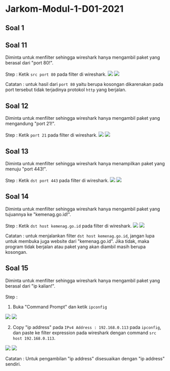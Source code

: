 # Jarkom-Modul-1-D01-2021

## Soal 1


## Soal 11
Diminta untuk menfilter sehingga wireshark hanya mengambil paket yang berasal dari "port 80!".<br><br>
Step : Ketik `src port 80` pada filter di wireshark.
<img src="Img/11_1.PNG">
<img src="Img/11_2.PNG">

Catatan : untuk hasil dari `port 80` yaitu berupa kosongan dikarenakan pada port tersebut tidak terjadinya protokol `http` yang berjalan.

## Soal 12
Diminta untuk menfilter sehingga wireshark hanya mengambil paket yang mengandung "port 21!".<br><br>
Step : Ketik `port 21` pada filter di wireshark.
<img src="Img/12_1.PNG">
<img src="Img/12_2.PNG">

## Soal 13
Diminta untuk menfilter sehingga wireshark hanya menampilkan paket yang menuju "port 443!".<br><br>
Step : Ketik `dst port 443` pada filter di wireshark.
<img src="Img/13_1.PNG">
<img src="Img/13_2.PNG">

## Soal 14
Diminta untuk menfilter sehingga wireshark hanya mengambil paket yang tujuannya ke "kemenag.go.id!".<br><br>
Step : Ketik `dst host kemenag.go.id` pada filter di wireshark.
<img src="Img/14_1.PNG">
<img src="Img/14_2.PNG">

Catatan : untuk menjalankan filter `dst host kemenag.go.id`, jangan lupa untuk membuka juga website dari "kemenag.go.id". Jika tidak,
maka program tidak berjalan atau paket yang akan diambil masih berupa kosongan.

## Soal 15
Diminta untuk menfilter sehingga wireshark hanya mengambil paket yang berasal dari "ip kalian!".<br><br>
Step :
1. Buka "Command Prompt" dan ketik `ipconfig`
<img src="Img/15_1.PNG">
<img src="Img/15_2.PNG">

2. Copy "ip address" pada `IPv4 Address : 192.168.0.113` pada `ipconfig`, dan paste ke filter expression pada wireshark dengan command `src host 192.168.0.113`.
<img src="Img/15_3.PNG">
<img src="Img/15_4.PNG">

Catatan : Untuk pengambilan "ip address" disesuaikan dengan "ip address" sendiri.
